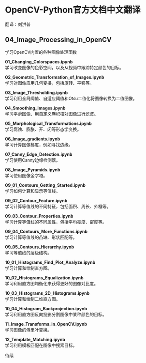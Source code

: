 # OpenCV-Python官方文档中文翻译
翻译：刘洪普

## 04_Image_Processing_in_OpenCV
学习OpenCV内置的各种图像处理函数

**01_Changing_Colorspaces.ipynb**  
学习改变图像的色彩空间，以及从视频中跟踪特定颜色的目标。

**02_Geometric_Transformation_of_Images.ipynb**  
学习对图像应用几何变换，包括旋转、平移等。

**03_Image_Thresholding.ipynb**  
学习利用全局阈值、自适应阈值和Otsu二值化将图像转换为二值图像。

**04_Smoothing_Images.ipynb**  
学习平滑图像、用自定义卷积核对图像进行滤波。

**05_Morphological_Transformations.ipynb**  
学习腐蚀、膨胀、开、闭等形态学变换。

**06_Image_gradients.ipynb**  
学习计算图像梯度，例如寻找边缘。

**07_Canny_Edge_Detection.ipynb**  
学习使用Canny边缘检测器。

**08_Image_Pyramids.ipynb**  
学习使用图像金字塔。

**09_01_Contours_Getting_Started.ipynb**  
学习如何计算和显示等值线。

**09_02_Contour_Feature.ipynb**  
学习计算等值线的不同特征，包括面积、周长、外框等。

**09_03_Contour_Properties.ipynb**  
学习计算等值线的不同属性，包括平均亮度、密度等。

**09_04_Contours_More_Functions.ipynb**  
学习计算等值线的凸缺、形状匹配等。

**09_05_Contours_Hierarchy.ipynb**  
学习等值线的层级结构。

**10_01_Histograms_Find_Plot_Analyze.ipynb**  
学习计算和绘制直方图。

**10_02_Histograms_Equalization.ipynb**  
学习利用直方图均衡化来获得更好的图像对比度。

**10_03_Histograms_2D_Histograms.ipynb**  
学习计算和绘制二维直方图。

**10_04_Histogram_Backprojection.ipynb**  
学习利用直方图反向投影分割图像中某种颜色的目标。

**11_Image_Transforms_in_OpenCV.ipynb**  
学习图像的傅里叶变换。

**12_Template_Matching.ipynb**  
学习利用模板匹配在图像中搜索目标。


待续
